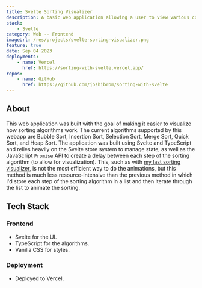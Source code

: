```yaml
---
title: Svelte Sorting Visualizer
description: A basic web application allowing a user to view various common sorting algorithms in use.
stack:
    - Svelte
category: Web -- Frontend
imageUrl: /res/projects/svelte-sorting-visualizer.png
feature: true
date: Sep 04 2023
deployments:
    - name: Vercel
      href: https://sorting-with-svelte.vercel.app/
repos:
    - name: GitHub
      href: https://github.com/joshibrom/sorting-with-svelte
---
```


## About

This web application was built with the goal of making it easier to visualize how sorting algorithms work.
The current algorithms supported by this webapp are Bubble Sort, Insertion Sort, Selection Sort, Merge Sort, Quick Sort, and Heap Sort.
The application was built using Svelte and TypeScript and relies heavily on the Svelte store system to manage state, as well as the
JavaScript `Promise` API to create a delay between each step of the sorting algorithm (to allow for visualization). This, such as with
[my last sorting visualizer](https://www.joshuaibrom.com/projects/dig/angular-sorting-visualizer), is not the most efficient way to do
the animations, but this method is much less resource-intensive than the previous method in which I'd store each step of the sorting
algorithm in a list and then iterate through the list to animate the sorting.

## Tech Stack

### Frontend

- Svelte for the UI.
- TypeScript for the algorithms.
- Vanilla CSS for styles.

### Deployment

- Deployed to Vercel.
